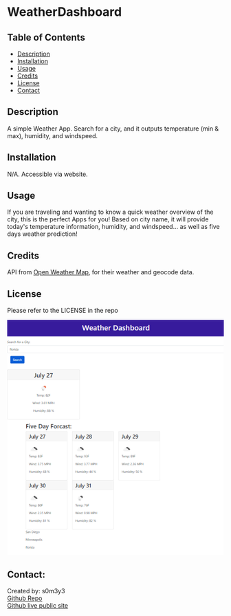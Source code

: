 # WeatherDashboard

## Table of Contents

- [Description](#description)
- [Installation](#Installation)
- [Usage](#usage)
- [Credits](#credits)
- [License](#license)
- [Contact](#contact)

## Description
A simple Weather App. Search for a city, and it outputs temperature (min & max), humidity, and windspeed.  

## Installation

N/A. Accessible via website. 

## Usage

If you are traveling and wanting to know  a quick weather overview of the city, this is the perfect Apps for you! Based on city name, it will provide today's temperature information, humidity, and windspeed... as well as five days weather prediction!

## Credits

API from [Open Weather Map](https://openweathermap.org/), for their weather and geocode data. 

## License
Please refer to the LICENSE in the repo

![image](./Assets/demo.png)

## Contact: 
Created by: s0m3y3  
[Github Repo](https://github.com/s0m3y3/WeatherDashboard)  
[Github live public site](https://s0m3y3.github.io/WeatherDashboard/)
